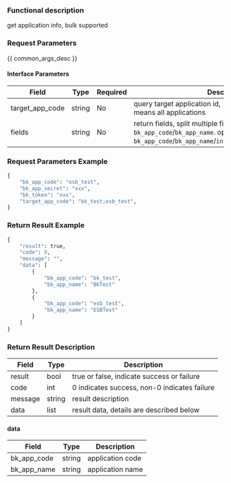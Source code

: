 ### Functional description

get application info, bulk supported

### Request Parameters

{{ common_args_desc }}

#### Interface Parameters

| Field      |  Type      | Required   |  Description      |
|-----------|------------|--------|------------|
| target_app_code |  string    | No     | query target application id, `;` split multiple IDs, empty means all applications |
| fields          |  string    | No     | return fields, split multiple filds via `;`; if empty, will return `bk_app_code`/`bk_app_name`. option fields: `bk_app_code`/`bk_app_name`/`introduction`/`creator`/`developer` |

### Request Parameters Example

```python
{
    "bk_app_code": "esb_test",
    "bk_app_secret": "xxx",
    "bk_token": "xxx",
    "target_app_code": "bk_test;esb_test",
}
```
### Return Result Example
```python
{
    "result": true,
    "code": 0,
    "message": "",
    "data": [
        {
            "bk_app_code": "bk_test",
            "bk_app_name": "BKTest"
        },
        {
            "bk_app_code": "esb_test",
            "bk_app_name": "ESBTest"
        }
    ]
}
```

### Return Result Description

| Field      | Type      | Description      |
|-----------|----------|-----------|
|  result   |    bool    |      true or false, indicate success or failure                      |
|  code     |    int     |      0 indicates success, non-0 indicates failure                    |
|  message  |    string  |      result description |
|  data     |    list    |      result data, details are described below  |

#### data

| Field      | Type      | Description      |
|-----------|----------|-----------|
|  bk_app_code     |    string      |    application code     |
|  bk_app_name     |    string      |    application name     |

